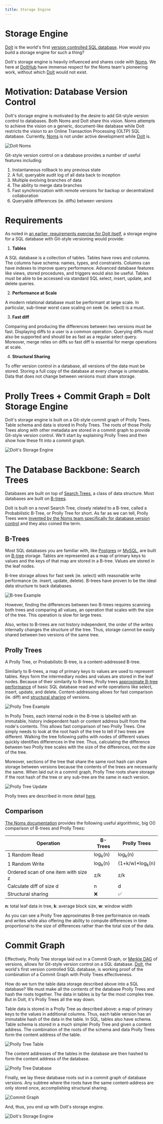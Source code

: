 ```yaml
---
title: Storage Engine
---
```


# Storage Engine

[Dolt](https://www.doltdb.com) is the world's first [version controlled SQL database](https://www.dolthub.com/blog/2022-08-04-database-versioning/). How would you build a storage engine for such a thing?

Dolt's storage engine is heavily influenced and shares code with [Noms](https://github.com/attic-labs/noms). We here at [DoltHub](https://www.dolthub.com) have immense respect for the Noms team's pioneering work, without which [Dolt](https://www.doltdb.com) would not exist.

# Motivation: Database Version Control

Dolt's storage engine is motivated by the desire to add Git-style version control to databases. Both Noms and Dolt share this vision. Noms attempts to achieve the vision on a generic, document-like database while Dolt restricts the vision to an Online Transaction Processing (OLTP) SQL database. Currently, [Noms](https://github.com/attic-labs/noms) is not under active development while [Dolt](https://www.doltdb.com) is.

![Dolt Noms](../.gitbook/assets/dolt-noms.png)

Git-style version control on a database provides a number of useful features including:

1. Instantaneous rollback to any previous state
2. A full, queryable audit log of all data back to inception
3. Multiple evolving branches of data
4. The ability to merge data branches
5. Fast synchronization with remote versions for backup or decentralized collaboration
6. Queryable differences (ie. diffs) between versions

# Requirements

As noted in [an earlier, requirements exercise for Dolt itself](./architecture.md), a storage engine for a SQL database with Git-style versioning would provide:

1. **Tables**

A SQL database is a collection of tables. Tables have rows and columns. The columns have schema: names, types, and constraints. Columns can have indexes to improve query performance. Advanced database features like views, stored procedures, and triggers would also be useful. Tables must be able to be accessed via standard SQL select, insert, update, and delete queries.

2. **Performance at Scale**

A modern relational database must be performant at large scale. In particular, sub-linear worst case scaling on seek (ie. select) is a must.

3. **Fast diff**

Comparing and producing the differences between two versions must be fast. Displaying diffs to a user is a common operation. Querying diffs must also be supported and should be as fast as a regular select query. Moreover, merge relies on diffs so fast diff is essential for merge operations at scale.

4. **Structural Sharing**

To offer version control in a database, all versions of the data must be stored. Storing a full copy of the database at every change is untenable. Data that does not change between versions must share storage.

# Prolly Trees + Commit Graph = Dolt Storage Engine

Dolt's storage engine is built on a Git-style commit graph of Prolly Trees. Table schema and data is stored in Prolly Trees. The roots of those Prolly Trees along with other metadata are stored in a commit graph to provide Git-style version control. We'll start by explaining Prolly Trees and then show how these fit into a commit graph.

![Dolt's Storage Engine](../.gitbook/assets/prolly-tree-plus-commit-graph.png)

# The Database Backbone: Search Trees

Databases are built on top of [Search Trees](https://en.wikipedia.org/wiki/Search_tree), a class of data structure. Most databases are built on [B-trees](https://www.dolthub.com/blog/2020-04-01-how-dolt-stores-table-data/#b-tree-review). 

Dolt is built on a novel Search Tree, closely related to a B-tree, called a Probabilistic B-Tree, or Prolly Tree for short. As far as we can tell, Prolly Trees were [invented by the Noms team specifically for database version control](https://github.com/attic-labs/noms/blob/master/doc/intro.md) and they also coined the term.

## B-Trees

Most SQL databases you are familiar with, like [Postgres](https://www.postgresql.org/) or [MySQL](https://www.mysql.com/), are built on [B-tree](https://www.dolthub.com/blog/2020-04-01-how-dolt-stores-table-data/#b-tree-review) storage. Tables are represented as a map of primary keys to values and the keys of that map are stored in a B-tree. Values are stored in the leaf nodes. 

B-tree storage allows for fast seek (ie. select) with reasonable write performance (ie. insert, update, delete). B-trees have proven to be the ideal data structure to back databases. 

![B-tree Example](../.gitbook/assets/tim-b-tree-example.png)

However, finding the differences between two B-trees requires scanning both trees and comparing all values, an operation that scales with the size of the tree. This operation is slow for large trees.

Also, writes to B-trees are not history independent, the order of the writes internally changes the structure of the tree. Thus, storage cannot be easily shared between two versions of the same tree.

## Prolly Trees

A Prolly Tree, or Probabilistic B-tree, is a content-addressed B-tree. 

Similarly to B-trees, a map of primary keys to values are used to represent tables. Keys form the intermediary nodes and values are stored in the leaf nodes. Because of their similarity to B-trees, Prolly trees [approximate B-tree performance](https://docs.dolthub.com/sql-reference/benchmarks/latency) of basic SQL database read and write operations like select, insert, update, and delete. Content-addressing allows for fast comparison (ie. diff) and [structural sharing](https://www.dolthub.com/blog/2020-05-13-dolt-commit-graph-and-structural-sharing/) of versions.

![Prolly Tree Example](../.gitbook/assets/tim-prolly-tree-example.png)

In Prolly Trees, each internal node in the B-tree is labelled with an immutable, history independent hash or content address built from the node's contents. This allows fast comparison of two Prolly Trees. One simply needs to look at the root hash of the tree to tell if two trees are different. Walking the tree following paths with nodes of different values quickly identifies differences in the tree. Thus, calculating the difference between two Prolly tree scales with the size of the differences, not the size of the tree. 

Moreover, sections of the tree that share the same root hash can share storage between versions because the contents of the trees are necessarily the same. When laid out in a commit graph, Prolly Tree roots share storage if the root hash of the tree or any sub-tree are the same in each version.

![Prolly Tree Update](../.gitbook/assets/prolly-tree-structural-sharing.png)

Prolly trees are described in more detail [here](./storage-engine/prolly-tree.md).

## Comparison

[The Noms documentation](https://github.com/attic-labs/noms/blob/master/doc/intro.md#some-properties-of-prolly-trees) provides the following useful algorithmic, big O() comparison of B-trees and Prolly Trees:

Operation | B-Trees | Prolly Trees
--------- | ------- | ------------
1 Random Read | log<sub>k</sub>(n) | log<sub>k</sub>(n)
1 Random Write | log<sub>k</sub>(n) | (1+k/w)*log<sub>k</sub>(n)
Ordered scan of one item with size z | z/k | z/k
Calculate diff of size d | n | d
Structural sharing | ❌ | ✅

**n**: total leaf data in tree, **k**: average block size, **w**: window width

As you can see a Prolly Tree approximates B-tree performance on reads and writes while also offering the ability to compute differences in time proportional to the size of differences rather than the total size of the data. 

# Commit Graph

Effectively, Prolly Tree storage laid out in a Commit Graph, or [Merkle DAG](https://en.wikipedia.org/wiki/Merkle_tree) of versions, allows for Git-style version control on a SQL database. [Dolt](https://github.com/dolthub/dolt), the world's first version controlled SQL database, is working proof of the combination of a Commit Graph with Prolly Trees effectiveness. 

How do we turn the table data storage described above into a SQL database? We must make all the contents of the database Prolly Trees and hash the roots together. The data in tables is by far the most complex tree. But in Dolt, it's Prolly Trees all the way down.

Table data is stored in a Prolly Tree as described above: a map of primary keys to the values in additional columns. Thus, each table version has an immutable hash of the data in the table. In SQL, tables also have schema. Table schema is stored in a much simpler Prolly Tree and given a content address. The combination of the roots of the schema and data Prolly Trees form the content address of the table.

![Prolly Tree Table](../.gitbook/assets/prolly-tree-table.png)

The content addresses of the tables in the database are then hashed to form the content address of the database.

![Prolly Tree Database](../.gitbook/assets/prolly-tree-database.png)

Finally, we lay these database roots out in a commit graph of database versions. Any subtree where the roots have the same content-address are only stored once, accomplishing structural sharing.

![Commit Graph](../.gitbook/assets/prolly-tree-commit-graph.png)

And, thus, you end up with Dolt's storage engine.

![Dolt's Storage Engine](../.gitbook/assets/prolly-tree-plus-commit-graph.png)
